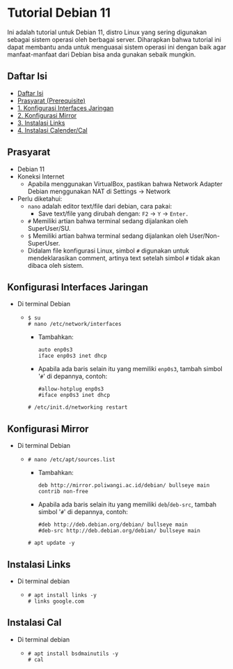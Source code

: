 # Tutorial Debian 11
Ini adalah tutorial untuk Debian 11, distro Linux yang sering digunakan sebagai sistem operasi oleh berbagai server. Diharapkan bahwa tutorial ini dapat membantu anda untuk menguasai sistem operasi ini dengan baik agar manfaat-manfaat dari Debian bisa anda gunakan sebaik mungkin.
## Daftar Isi
- [Daftar Isi](#daftar-isi)
- [Prasyarat (Prerequisite)](#prasyarat)
- [1. Konfigurasi Interfaces Jaringan](#konfigurasi-interfaces-jaringan)
- [2. Konfigurasi Mirror](#konfigurasi-mirror)
- [3. Instalasi Links](#instalasi-links)
- [4. Instalasi Calender/Cal](#instalasi-cal)
## Prasyarat
- Debian 11
- Koneksi Internet
  - Apabila menggunakan VirtualBox, pastikan bahwa Network Adapter Debian menggunakan NAT di Settings -> Network
- Perlu diketahui:
  - `nano` adalah editor text/file dari debian, cara pakai:
    - Save text/file yang dirubah dengan: `F2` -> `Y` -> `Enter.`
  - `#` Memiliki artian bahwa terminal sedang dijalankan oleh SuperUser/SU.
  - `$` Memiliki artian bahwa terminal sedang dijalankan oleh User/Non-SuperUser.
  - Didalam file konfigurasi Linux, simbol `#` digunakan untuk mendeklarasikan comment, artinya text setelah simbol `#` tidak akan dibaca oleh sistem.
## Konfigurasi Interfaces Jaringan
- Di terminal Debian
  - ```
    $ su 
    # nano /etc/network/interfaces
    ```
    - Tambahkan:
      ```
      auto enp0s3
      iface enp0s3 inet dhcp
      ```
    - Apabila ada baris selain itu yang memiliki `enp0s3`, tambah simbol '`#`' di depannya, contoh:
      ```
      #allow-hotplug enp0s3
      #iface enp0s3 inet dhcp
      ```
    ```
    # /etc/init.d/networking restart
    ```
## Konfigurasi Mirror
- Di terminal Debian
  - ```
    # nano /etc/apt/sources.list
    ```
    - Tambahkan:
      ```
      deb http://mirror.poliwangi.ac.id/debian/ bullseye main contrib non-free
      ```
    - Apabila ada baris selain itu yang memiliki `deb`/`deb-src`, tambah simbol '`#`' di depannya, contoh:
      ```
      #deb http://deb.debian.org/debian/ bullseye main
      #deb-src http://deb.debian.org/debian/ bullseye main
      ```
    ```
    # apt update -y
    ```
## Instalasi Links
- Di terminal debian
  - ```
    # apt install links -y
    # links google.com
    ```
## Instalasi Cal
- Di terminal debian
  - ```
    # apt install bsdmainutils -y
    # cal
      

